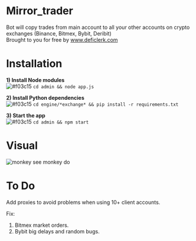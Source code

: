 # Mirror_trader
Bot will copy trades from main account to all your other accounts on crypto exchanges (Binance, Bitmex, Bybit, Deribit)\
Brought to you for free by www.deficlerk.com

# Installation
**1) Install Node modules**\
![#f03c15](https://via.placeholder.com/15/f03c15/000000?text=+) `cd admin && node app.js`

**2) Install Python dependencies**\
![#f03c15](https://via.placeholder.com/15/f03c15/000000?text=+) `cd engine/*exchange* && pip install -r requirements.txt`

**3) Start the app**\
![#f03c15](https://via.placeholder.com/15/f03c15/000000?text=+) `cd admin && npm start`

# Visual
![monkey see monkey do](https://i.imgur.com/gY5PcLy.png)


# To Do
Add proxies to avoid problems when using 10+ client accounts.

Fix:
1) Bitmex market orders.
2) Bybit big delays and random bugs.
